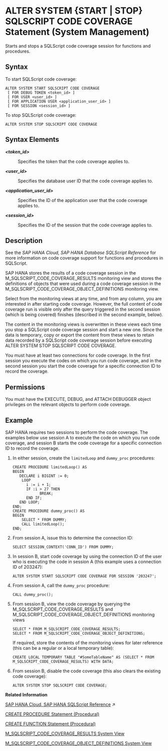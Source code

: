 <!-- loio1a40f07c15c3401083fc8fd8b9786f7b -->

# ALTER SYSTEM \{START | STOP\} SQLSCRIPT CODE COVERAGE Statement \(System Management\)

Starts and stops a SQLScript code coverage session for functions and procedures.



## Syntax

To start SQLScript code coverage:

```
ALTER SYSTEM START SQLSCRIPT CODE COVERAGE
 [ FOR DEBUG TOKEN <token_id> ]
 [ FOR USER <user_id> ]
 [ FOR APPLICATION USER <application_user_id> ]
 [ FOR SESSION <session_id> ]
```

To stop SQLScript code coverage:

```
ALTER SYSTEM STOP SQLSCRIPT CODE COVERAGE
```



<a name="loio1a40f07c15c3401083fc8fd8b9786f7b__sql_alter_system_start_perftrace_1sql_alter_system_start_perftrace_syntax_element"/>

## Syntax Elements


<dl>
<dt><b>

*<token\_id\>*

</b></dt>
<dd>

Specifies the token that the code coverage applies to.



</dd><dt><b>

*<user\_id\>*

</b></dt>
<dd>

Specifies the database user ID that the code coverage applies to.



</dd><dt><b>

*<application\_user\_id\>*

</b></dt>
<dd>

Specifies the ID of the application user that the code coverage applies to.



</dd><dt><b>

*<session\_id\>*

</b></dt>
<dd>

Specifies the ID of the session that the code coverage applies to.



</dd>
</dl>



<a name="loio1a40f07c15c3401083fc8fd8b9786f7b__sql_alter_system_start_perftrace_1sql_alter_system_start_perftrace_description"/>

## Description

See the *SAP HANA Cloud, SAP HANA Database SQLScript Reference* for more information on code coverage support for functions and procedures in SQLScript.

SAP HANA stores the results of a code coverage session in the M\_SQLSCRIPT\_CODE\_COVERAGE\_RESULTS monitoring view and stores the definitions of objects that were used during a code coverage session in the M\_SQLSCRIPT\_CODE\_COVERAGE\_OBJECT\_DEFINITIONS monitoring view.

Select from the monitoring views at any time, and from any column, you are interested in after starting code coverage. However, the full content of code coverage run is visible only after the query triggered in the second session \(which is being covered\) finishes \(described in the second example, below\).

The content in the monitoring views is overwritten in these views each time you stop a SQLScript code coverage session and start a new one. Since the data is temporary, copy or export the content from these views to retain data recorded by a SQLScript code coverage session before executing ALTER SYSTEM STOP SQLSCRIPT CODE COVERAGE.

You must have at least two connections for code coverage. In the first session you execute the codes on which you run code coverage, and in the second session you start the code coverage for a specific connection ID to record the coverage.



<a name="loio1a40f07c15c3401083fc8fd8b9786f7b__section_e1m_tpj_mfb"/>

## Permissions

You must have the EXECUTE, DEBUG, and ATTACH DEBUGGER object privileges on the relevant objects to perform code coverage.



<a name="loio1a40f07c15c3401083fc8fd8b9786f7b__sql_alter_system_stop_perftrace_1sql_alter_system_start_perftrace_example"/>

## Example

SAP HANA requires two sessions to perform the code coverage. The examples below use session A to execute the code on which you run code coverage, and session B starts the code coverage for a specific connection ID to record the coverage.

1.  In either session, create the `limitedLoop` and `dummy_proc` procedures:

    ```
    CREATE PROCEDURE limitedLoop() AS
    BEGIN
       DECLARE i BIGINT := 0;
        LOOP
          i := i + 1;
          IF :i > 27 THEN
                BREAK;
          END IF;
       END LOOP;
    END;
    CREATE PROCEDURE dummy_proc() AS
    BEGIN
        SELECT * FROM DUMMY;
        CALL limitedLoop();
    END;
    ```

2.  From session A, issue this to determine the connection ID:

    ```
    SELECT SESSION_CONTEXT('CONN_ID') FROM DUMMY;
    ```

3.  In session B, start code coverage by using the connection ID of the user who is executing the code in session A \(this example uses a connection ID of 203247\):

    ```
    ALTER SYSTEM START SQLSCRIPT CODE COVERAGE FOR SESSION '203247';
    ```

4.  From session A, call the `dummy_proc` procedure:

    ```
    CALL dummy_proc();
    ```

5.  From session B, view the code coverage by querying the M\_SQLSCRIPT\_CODE\_COVERAGE\_RESULTS and M\_SQLSCRIPT\_CODE\_COVERAGE\_OBJECT\_DEFINITIONS monitoring views

    ```
    SELECT * FROM M_SQLSCRIPT_CODE_COVERAGE_RESULTS;
    SELECT * FROM M_SQLSCRIPT_CODE_COVERAGE_OBJECT_DEFINITIONS;
    ```

    If required, store the contents of the monitoring views for later reference \(this can be a regular or a local temporary table\):

    ```
    CREATE LOCAL TEMPORARY TABLE "#SomeTableName" AS (SELECT * FROM M_SQLSCRIPT_CODE_COVERAGE_RESULTS) WITH DATA;
    ```

6.  From session B, disable the code coverage \(this also clears the existing code coverage\):

    ```
    ALTER SYSTEM STOP SQLSCRIPT CODE COVERAGE;
    ```


**Related Information**  


[SAP HANA Cloud, SAP HANA SQLScript Reference](https://help.sap.com/viewer/d1cb63c8dd8e4c35a0f18aef632687f0/2024_1_QRC/en-US/28f2d64d4fab4e789ee0070be418419d.html "This reference describes how to use the SQL extension SAP HANA SQLScript to embed data-intensive application logic into SAP HANA.") :arrow_upper_right:

[CREATE PROCEDURE Statement \(Procedural\)](create-procedure-statement-procedural-20d4674.md "Creates a procedure that uses the specified programming language.")

[CREATE FUNCTION Statement \(Procedural\)](create-function-statement-procedural-20d42e7.md "Creates a user-defined function.")

[M\_SQLSCRIPT\_CODE\_COVERAGE\_RESULTS System View](../../020-System-Views-Reference/022-Monitoring-Views/m-sqlscript-code-coverage-results-system-view-9628091.md "Provides per-session SQLScript code coverage results.")

[M\_SQLSCRIPT\_CODE\_COVERAGE\_OBJECT\_DEFINITIONS System View](../../020-System-Views-Reference/022-Monitoring-Views/m-sqlscript-code-coverage-object-definitions-system-view-7992c97.md "Provides definitions for the objects referenced in SQLScript code coverage results.")

